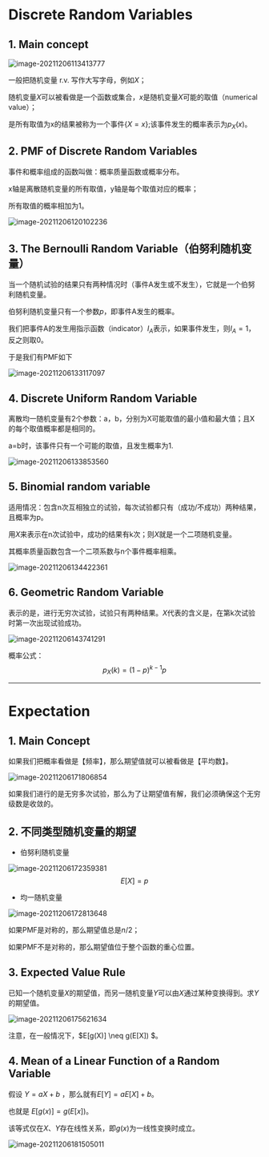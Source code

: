# Discrete Random Variables

## 1. Main concept

![image-20211206113413777](https://gitee.com/joy_thestraydog/typora/raw/master/img/image-20211206113413777.png)

一般把随机变量 r.v. 写作大写字母，例如$X$；

随机变量$X$可以被看做是一个函数或集合，$x$是随机变量$X$​可能的取值（numerical value）；

是所有取值为x的结果被称为一个事件$\{X=x\}$;该事件发生的概率表示为$p_X(x)$。

## 2. PMF of Discrete Random Variables

事件和概率组成的函数叫做：概率质量函数或概率分布。

x轴是离散随机变量的所有取值，y轴是每个取值对应的概率；

所有取值的概率相加为1。

![image-20211206120102236](https://gitee.com/joy_thestraydog/typora/raw/master/img/image-20211206120102236.png)

## 3. The Bernoulli Random Variable（伯努利随机变量）

当一个随机试验的结果只有两种情况时（事件A发生或不发生），它就是一个伯努利随机变量。

伯努利随机变量只有一个参数$p$，即事件A发生的概率。

我们把事件A的发生用指示函数（indicator）$I_A$表示，如果事件发生，则$I_A=1$，反之则取0。

于是我们有PMF如下

![image-20211206133117097](https://gitee.com/joy_thestraydog/typora/raw/master/img/image-20211206133117097.png)

## 4. Discrete Uniform Random Variable

离散均一随机变量有2个参数：a，b，分别为X可能取值的最小值和最大值；且X的每个取值概率都是相同的。

a=b时，该事件只有一个可能的取值，且发生概率为1.

![image-20211206133853560](https://gitee.com/joy_thestraydog/typora/raw/master/img/image-20211206133853560.png)

## 5. Binomial random variable

适用情况：包含n次互相独立的试验，每次试验都只有（成功/不成功）两种结果，且概率为p。

用$X$来表示在n次试验中，成功的结果有k次；则$X$就是一个二项随机变量。

其概率质量函数包含一个二项系数与n个事件概率相乘。

![image-20211206134422361](https://gitee.com/joy_thestraydog/typora/raw/master/img/image-20211206134422361.png)

## 6. Geometric Random Variable

表示的是，进行无穷次试验，试验只有两种结果。$X$代表的含义是，在第k次试验时第一次出现试验成功。

![image-20211206143741291](https://gitee.com/joy_thestraydog/typora/raw/master/img/image-20211206143741291.png)

概率公式：
$$
p_X(k)=(1-p)^{k-1}p
$$


-------------------

# Expectation

## 1. Main Concept

如果我们把概率看做是【频率】，那么期望值就可以被看做是【平均数】。

![image-20211206171806854](https://gitee.com/joy_thestraydog/typora/raw/master/img/image-20211206171806854.png)

如果我们进行的是无穷多次试验，那么为了让期望值有解，我们必须确保这个无穷级数是收敛的。

## 2. 不同类型随机变量的期望

- 伯努利随机变量

![image-20211206172359381](https://gitee.com/joy_thestraydog/typora/raw/master/img/image-20211206172359381.png)
$$
E[X]=p
$$

- 均一随机变量

![image-20211206172813648](https://gitee.com/joy_thestraydog/typora/raw/master/img/image-20211206172813648.png)

如果PMF是对称的，那么期望值总是$n/2$；

如果PMF不是对称的，那么期望值位于整个函数的重心位置。

## 3. Expected Value Rule

已知一个随机变量$X$的期望值，而另一随机变量$Y$可以由$X$通过某种变换得到。求$Y$的期望值。

![image-20211206175621634](https://gitee.com/joy_thestraydog/typora/raw/master/img/image-20211206175621634.png)

注意，在一般情况下，$E[g(X)] \neq g(E[X]) $。

## 4. Mean of a Linear Function of a Random Variable

假设  $Y=aX+b$  ，那么就有$E[Y]=aE[X]+b$。

也就是  $E[g(x)]=g(E[x])$。

该等式仅在$X 、 Y$存在线性关系，即$g(x)$为一线性变换时成立。

![image-20211206181505011](https://gitee.com/joy_thestraydog/typora/raw/master/img/image-20211206181505011.png)

